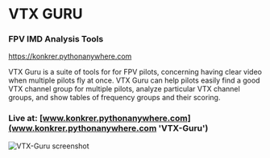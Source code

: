# VTX GURU

### FPV IMD Analysis Tools

https://konkrer.pythonanywhere.com

VTX Guru is a suite of tools for for FPV pilots, concerning having clear video when multiple pilots fly at once.
VTX Guru can help pilots easily find a good VTX channel group for multiple pilots, analyze particular
VTX channel groups, and show tables of frequency groups and their scoring.

### Live at: [www.konkrer.pythonanywhere.com](www.konkrer.pythonanywhere.com 'VTX-Guru')

![VTX-Guru screenshot](https://repository-images.githubusercontent.com/164647399/f37ea680-78a6-11eb-9741-3cf60b8d04a9)
